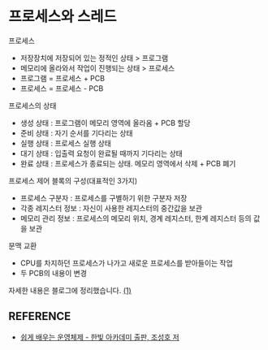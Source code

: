 # 프로세스와 스레드

프로세스

- 저장장치에 저장되어 있는 정적인 상태 > 프로그램
- 메모리에 올라와서 작업이 진행되는 상태 > 프로세스
- 프로그램 = 프로세스 + PCB
- 프로세스 = 프로세스 - PCB

프로세스의 상태

- 생성 상태 : 프로그램이 메모리 영역에 올라옴 + PCB 할당
- 준비 상태 : 자기 순서를 기다리는 상태
- 실행 상태 : 프로세스 실행 상태
- 대기 상태 : 입출력 요청이 완료될 때까지 기다리는 상태
- 완료 상태 : 프로세스가 종료되는 상태. 메모리 영역에서 삭제 + PCB 폐기

프로세스 제어 블록의 구성(대표적인 3가지)

- 프로세스 구분자 : 프로세스를 구별하기 위한 구분자 저장
- 각종 레지스터 정보 : 자신이 사용한 레지스터의 중간값을 보관
- 메모리 관리 정보 : 프로세스의 메모리 위치, 경계 레지스터, 한계 레지스터 등의 값을 보관

문맥 교환

- CPU를 차지하던 프로세스가 나가고 새로운 프로세스를 받아들이는 작업
- 두 PCB의 내용이 변경

자세한 내용은 블로그에 정리했습니다.
[(1)](https://hsh519.tistory.com/33)

## REFERENCE

- [쉽게 배우는 운영체제 - 한빛 아카데미 출판, 조성호 저](https://www.yes24.com/Product/Goods/62054527)
